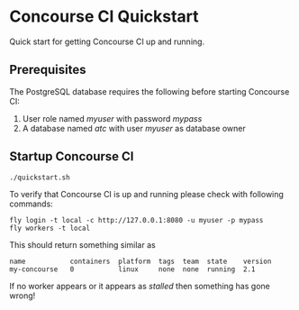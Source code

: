 # Concourse CI Quickstart
Quick start for getting Concourse CI up and running.

## Prerequisites

The PostgreSQL database requires the following before starting Concourse CI:

1. User role named _myuser_ with password _mypass_
2. A database named _atc_ with user _myuser_ as database owner

## Startup Concourse CI

```
./quickstart.sh
```

To verify that Concourse CI is up and running please check with following commands:
```
fly login -t local -c http://127.0.0.1:8080 -u myuser -p mypass
fly workers -t local
```

This should return something similar as

```
name           containers  platform  tags  team  state    version
my-concourse   0           linux     none  none  running  2.1    
```

If no worker appears or it appears as _stalled_ then something has gone wrong!